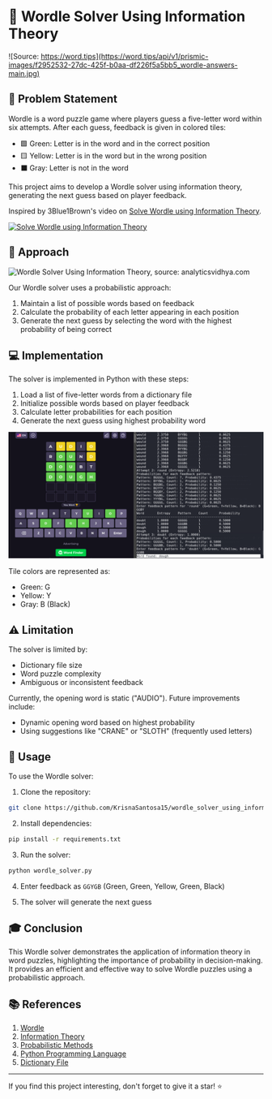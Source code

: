 # 🧩 Wordle Solver Using Information Theory

![Source: https://word.tips](https://word.tips/api/v1/prismic-images/f2952532-27dc-425f-b0aa-df226f5a5bb5_wordle-answers-main.jpg)

## 🎯 Problem Statement

Wordle is a word puzzle game where players guess a five-letter word within six attempts. After each guess, feedback is given in colored tiles:
- 🟩 Green: Letter is in the word and in the correct position
- 🟨 Yellow: Letter is in the word but in the wrong position
- ⬛ Gray: Letter is not in the word

This project aims to develop a Wordle solver using information theory, generating the next guess based on player feedback.

Inspired by 3Blue1Brown's video on [Solve Wordle using Information Theory](https://www.youtube.com/watch?v=v68zYyaEmEA).

[![Solve Wordle using Information Theory](https://img.youtube.com/vi/v68zYyaEmEA/0.jpg)](https://www.youtube.com/watch?v=v68zYyaEmEA)

## 🧠 Approach

![Wordle Solver Using Information Theory, source: analyticsvidhya.com](https://cdn.analyticsvidhya.com/wp-content/uploads/2024/09/InformationEntropyForaBernoullitrialX01thegraphofentropyvs.-1.webp)

Our Wordle solver uses a probabilistic approach:
1. Maintain a list of possible words based on feedback
2. Calculate the probability of each letter appearing in each position
3. Generate the next guess by selecting the word with the highest probability of being correct

## 💻 Implementation

The solver is implemented in Python with these steps:
1. Load a list of five-letter words from a dictionary file
2. Initialize possible words based on player feedback
3. Calculate letter probabilities for each position
4. Generate the next guess using highest probability word

![Implementation](image.png)

Tile colors are represented as:
- Green: G
- Yellow: Y
- Gray: B (Black)

## ⚠️ Limitation

The solver is limited by:
- Dictionary file size
- Word puzzle complexity
- Ambiguous or inconsistent feedback

Currently, the opening word is static ("AUDIO"). Future improvements include:
- Dynamic opening word based on highest probability
- Using suggestions like "CRANE" or "SLOTH" (frequently used letters)

## 🚀 Usage

To use the Wordle solver:

1. Clone the repository:
```bash
git clone https://github.com/KrisnaSantosa15/wordle_solver_using_information_theory.git
```

2. Install dependencies:
```bash
pip install -r requirements.txt
```

3. Run the solver:
```bash
python wordle_solver.py
```

4. Enter feedback as `GGYGB` (Green, Green, Yellow, Green, Black)

5. The solver will generate the next guess

## 🎓 Conclusion

This Wordle solver demonstrates the application of information theory in word puzzles, highlighting the importance of probability in decision-making. It provides an efficient and effective way to solve Wordle puzzles using a probabilistic approach.

## 📚 References

1. [Wordle](https://wordly.org/)
2. [Information Theory](https://en.wikipedia.org/wiki/Information_theory)
3. [Probabilistic Methods](https://en.wikipedia.org/wiki/Probabilistic_method)
4. [Python Programming Language](https://www.python.org/)
5. [Dictionary File](https://www.kaggle.com/datasets/bcruise/wordle-valid-words)

---

If you find this project interesting, don't forget to give it a star! ⭐